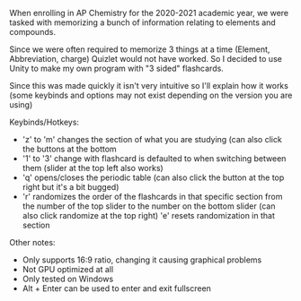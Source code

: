 When enrolling in AP Chemistry for the 2020-2021 academic year, we were tasked with memorizing a bunch of information relating to elements and compounds.

Since we were often required to memorize 3 things at a time (Element, Abbreviation, charge) Quizlet would not have worked. 
So I decided to use Unity to make my own program with "3 sided" flashcards.

Since this was made quickly it isn't very intuitive so I'll explain how it works (some keybinds and options may not exist depending on the version you are using)

Keybinds/Hotkeys:
  - 'z' to 'm' changes the section of what you are studying (can also click the buttons at the bottom
  - '1' to '3' change with flashcard is defaulted to when switching between them (slider at the top left also works)
  - 'q' opens/closes the periodic table (can also click the button at the top right but it's a bit bugged)
  - 'r' randomizes the order of the flashcards in that specific section from the number of the top slider to the number on the bottom slider (can also click randomize at the top right)
  'e' resets randomization in that section
  
Other notes:
  - Only supports 16:9 ratio, changing it causing graphical problems
  - Not GPU optimized at all
  - Only tested on Windows
  - Alt + Enter can be used to enter and exit fullscreen
